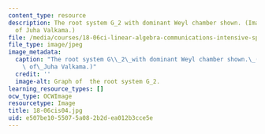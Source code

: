 ```yaml
---
content_type: resource
description: The root system G_2 with dominant Weyl chamber shown. (Image courtesy
  of Juha Valkama.)
file: /media/courses/18-06ci-linear-algebra-communications-intensive-spring-2004/e507be1055075a082b2dea012b3cce5e_18-06cis04.jpg
file_type: image/jpeg
image_metadata:
  caption: "The root system G\\_2\_with dominant Weyl chamber shown.\_(Image courtesy\
    \ of\_Juha Valkama.)"
  credit: ''
  image-alt: Graph of  the root system G_2.
learning_resource_types: []
ocw_type: OCWImage
resourcetype: Image
title: 18-06cis04.jpg
uid: e507be10-5507-5a08-2b2d-ea012b3cce5e
---
```

